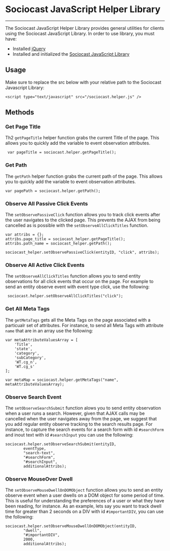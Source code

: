 # Sociocast JavaScript Helper Library 
*****

The Sociocast JavaScript Helper Library provides general utilities for clients using the Sociocast JavaScript Library. In order to use library, you must have: 

* Installed [jQuery](http://www.jquery.com) 
* Installed and initialized the [Sociocast JavaScript Library](http://www.sociocast.com/dev-center/javascript-integration/)

## Usage
Make sure to replace the src below with your relative path to the Sociocast Javascript Library:

    <script type="text/javascript" src="/sociocast.helper.js" />

## Methods

### Get Page Title
Th2 `getPageTitle` helper function grabs the current Title of the page. This allows you to quickly add the variable to event observation attributes. 

     var pageTitle = sociocast.helper.getPageTitle();

### Get Path
The `getPath` helper function grabs the current path of the page. This allows you to quickly add the variable to event observation attributes.  

    var pagePath = sociocast.helper.getPath();

### Observe All Passive Click Events
The `setObservePassiveClick` function allows you to track click events after the user navigates to the clicked page. This prevents the AJAX from being cancelled as is possible with the `setObserveAllClickTitles` function. 

    var attribs = {};			
    attribs.page_title = sociocast_helper.getPageTitle();
    attribs.path_name = sociocast_helper.getPath();
			
    sociocast_helper.setObservePassiveClick(entityID, "click", attribs);

### Observe All Active Click Events
The `setObserveAllClickTitles` function allows you to send entity observations for all click events that occur on the page. For example to send an entity observe event with event type click, use the following:

     sociocast.helper.setObserveAllClickTitles("click");

### Get All Meta Tags
The `getMetaTags` gets all the Meta Tags on the page associated with a particualr set of attributes. For instance, to send all Meta Tags with attribute `name` that are in an array use the following:

    var metaAttributeValuesArray = [
        'Title',
        'state',
        'category',
        'subCategory',
        'WT.cg_n',
        'WT.cg_s'
    ];
    
    var metaMap = sociocast.helper.getMetaTags("name", metaAttributeValuesArray);


### Observe Search Event
The `setObserveSearchSubmit` function alows you to send entity observation when a user runs a search. However, given that AJAX calls may be cancelled when the user navigates away from the page, we suggest that you add regular entity observe tracking to the search results page. For instance, to capture the search events for a search form with id `#searchForm` and inout text with id `#searchInput` you can use the following:
    
    sociocast.helper.setObserveSearchSubmit(entityID, 
        	eventType, 
    		"search-text", 
	    	"#searchForm", 
    		"#searchInput",
	    	additionalAttribs);

### Observe MouseOver Dwell
The `setObserveMouseDwellOnDOMObject` function allows you to send an entity observe event when a user dwells on a DOM object for some period of time. This is useful for understanding the preferences of a user or what they have been reading, for instance. As an example, lets say you want to track dwell time for greater than 2 seconds on a DIV with id `#importantDIV`, you can use the following:

    sociocast.helper.setObserveMouseDwellOnDOMObject(entityID,
        	"dwell", 
    		"#importantDIV", 
    		2000, 
    		additionalAttribs);

